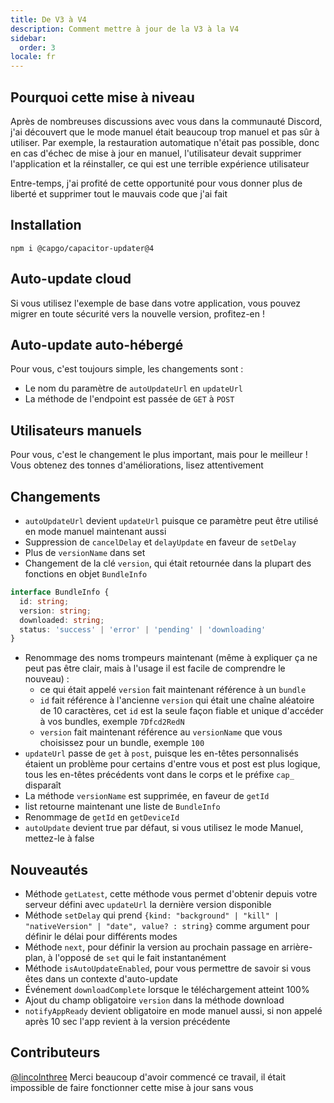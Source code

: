 ```yaml
---
title: De V3 à V4
description: Comment mettre à jour de la V3 à la V4
sidebar:
  order: 3
locale: fr
---
```


## Pourquoi cette mise à niveau

Après de nombreuses discussions avec vous dans la communauté Discord, j'ai découvert que le mode manuel était beaucoup trop manuel et pas sûr à utiliser. Par exemple, la restauration automatique n'était pas possible, donc en cas d'échec de mise à jour en manuel, l'utilisateur devait supprimer l'application et la réinstaller, ce qui est une terrible expérience utilisateur

Entre-temps, j'ai profité de cette opportunité pour vous donner plus de liberté et supprimer tout le mauvais code que j'ai fait

## Installation

`npm i @capgo/capacitor-updater@4`

## Auto-update cloud

Si vous utilisez l'exemple de base dans votre application, vous pouvez migrer en toute sécurité vers la nouvelle version, profitez-en !

## Auto-update auto-hébergé

Pour vous, c'est toujours simple, les changements sont :

* Le nom du paramètre de `autoUpdateUrl` en `updateUrl`
* La méthode de l'endpoint est passée de `GET` à `POST`

## Utilisateurs manuels

Pour vous, c'est le changement le plus important, mais pour le meilleur ! Vous obtenez des tonnes d'améliorations, lisez attentivement

## Changements

* `autoUpdateUrl` devient `updateUrl` puisque ce paramètre peut être utilisé en mode manuel maintenant aussi
* Suppression de `cancelDelay` et `delayUpdate` en faveur de `setDelay`
* Plus de `versionName` dans set
* Changement de la clé `version`, qui était retournée dans la plupart des fonctions en objet `BundleInfo`

```typescript
interface BundleInfo {
  id: string;
  version: string;
  downloaded: string;
  status: 'success' | 'error' | 'pending' | 'downloading'
}
```

* Renommage des noms trompeurs maintenant (même à expliquer ça ne peut pas être clair, mais à l'usage il est facile de comprendre le nouveau) :
  * ce qui était appelé `version` fait maintenant référence à un `bundle`
  * `id` fait référence à l'ancienne `version` qui était une chaîne aléatoire de 10 caractères, cet `id` est la seule façon fiable et unique d'accéder à vos bundles, exemple `7Dfcd2RedN`
  * `version` fait maintenant référence au `versionName` que vous choisissez pour un bundle, exemple `100`
* `updateUrl` passe de `get` à `post`, puisque les en-têtes personnalisés étaient un problème pour certains d'entre vous et post est plus logique, tous les en-têtes précédents vont dans le corps et le préfixe `cap_` disparaît
* La méthode `versionName` est supprimée, en faveur de `getId`
* list retourne maintenant une liste de `BundleInfo`
* Renommage de `getId` en `getDeviceId`
* `autoUpdate` devient true par défaut, si vous utilisez le mode Manuel, mettez-le à false

## Nouveautés

* Méthode `getLatest`, cette méthode vous permet d'obtenir depuis votre serveur défini avec `updateUrl` la dernière version disponible
* Méthode `setDelay` qui prend `{kind: "background" | "kill" | "nativeVersion" | "date", value? : string}` comme argument pour définir le délai pour différents modes
* Méthode `next`, pour définir la version au prochain passage en arrière-plan, à l'opposé de `set` qui le fait instantanément
* Méthode `isAutoUpdateEnabled`, pour vous permettre de savoir si vous êtes dans un contexte d'auto-update
* Événement `downloadComplete` lorsque le téléchargement atteint 100%
* Ajout du champ obligatoire `version` dans la méthode download
* `notifyAppReady` devient obligatoire en mode manuel aussi, si non appelé après 10 sec l'app revient à la version précédente

## Contributeurs

[@lincolnthree](https://githubcom/lincolnthree/) Merci beaucoup d'avoir commencé ce travail, il était impossible de faire fonctionner cette mise à jour sans vous